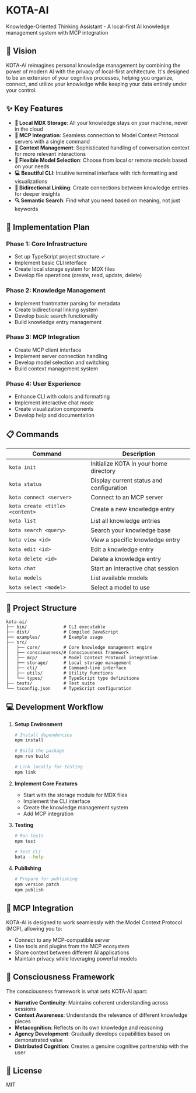 # KOTA-AI

Knowledge-Oriented Thinking Assistant - A local-first AI knowledge management system with MCP integration

## 🌟 Vision

KOTA-AI reimagines personal knowledge management by combining the power of modern AI with the privacy of local-first architecture. It's designed to be an extension of your cognitive processes, helping you organize, connect, and utilize your knowledge while keeping your data entirely under your control.

## ✨ Key Features

- **📝 Local MDX Storage**: All your knowledge stays on your machine, never in the cloud
- **🔌 MCP Integration**: Seamless connection to Model Context Protocol servers with a single command
- **🧠 Context Management**: Sophisticated handling of conversation context for more relevant interactions
- **🤖 Flexible Model Selection**: Choose from local or remote models based on your needs
- **💻 Beautiful CLI**: Intuitive terminal interface with rich formatting and visualizations
- **🔄 Bidirectional Linking**: Create connections between knowledge entries for deeper insights
- **🔍 Semantic Search**: Find what you need based on meaning, not just keywords

## 🚀 Implementation Plan

### Phase 1: Core Infrastructure

- Set up TypeScript project structure ✓
- Implement basic CLI interface
- Create local storage system for MDX files
- Develop file operations (create, read, update, delete)

### Phase 2: Knowledge Management

- Implement frontmatter parsing for metadata
- Create bidirectional linking system
- Develop basic search functionality
- Build knowledge entry management

### Phase 3: MCP Integration

- Create MCP client interface
- Implement server connection handling
- Develop model selection and switching
- Build context management system

### Phase 4: User Experience

- Enhance CLI with colors and formatting
- Implement interactive chat mode
- Create visualization components
- Develop help and documentation

## 📋 Commands

| Command                         | Description                              |
| ------------------------------- | ---------------------------------------- |
| `kota init`                     | Initialize KOTA in your home directory   |
| `kota status`                   | Display current status and configuration |
| `kota connect <server>`         | Connect to an MCP server                 |
| `kota create <title> <content>` | Create a new knowledge entry             |
| `kota list`                     | List all knowledge entries               |
| `kota search <query>`           | Search your knowledge base               |
| `kota view <id>`                | View a specific knowledge entry          |
| `kota edit <id>`                | Edit a knowledge entry                   |
| `kota delete <id>`              | Delete a knowledge entry                 |
| `kota chat`                     | Start an interactive chat session        |
| `kota models`                   | List available models                    |
| `kota select <model>`           | Select a model to use                    |

## 🧩 Project Structure

```
kota-ai/
├── bin/              # CLI executable
├── dist/             # Compiled JavaScript
├── examples/         # Example usage
├── src/
│   ├── core/         # Core knowledge management engine
│   ├── consciousness/# Consciousness framework
│   ├── mcp/          # Model Context Protocol integration
│   ├── storage/      # Local storage management
│   ├── cli/          # Command-line interface
│   ├── utils/        # Utility functions
│   └── types/        # TypeScript type definitions
├── tests/            # Test suite
└── tsconfig.json     # TypeScript configuration
```

## 💻 Development Workflow

1. **Setup Environment**

   ```bash
   # Install dependencies
   npm install

   # Build the package
   npm run build

   # Link locally for testing
   npm link
   ```

2. **Implement Core Features**

   - Start with the storage module for MDX files
   - Implement the CLI interface
   - Create the knowledge management system
   - Add MCP integration

3. **Testing**

   ```bash
   # Run tests
   npm test

   # Test CLI
   kota --help
   ```

4. **Publishing**
   ```bash
   # Prepare for publishing
   npm version patch
   npm publish
   ```

## 🔄 MCP Integration

KOTA-AI is designed to work seamlessly with the Model Context Protocol (MCP), allowing you to:

- Connect to any MCP-compatible server
- Use tools and plugins from the MCP ecosystem
- Share context between different AI applications
- Maintain privacy while leveraging powerful models

## 🧠 Consciousness Framework

The consciousness framework is what sets KOTA-AI apart:

- **Narrative Continuity**: Maintains coherent understanding across sessions
- **Context Awareness**: Understands the relevance of different knowledge pieces
- **Metacognition**: Reflects on its own knowledge and reasoning
- **Agency Development**: Gradually develops capabilities based on demonstrated value
- **Distributed Cognition**: Creates a genuine cognitive partnership with the user

## 📄 License

MIT
